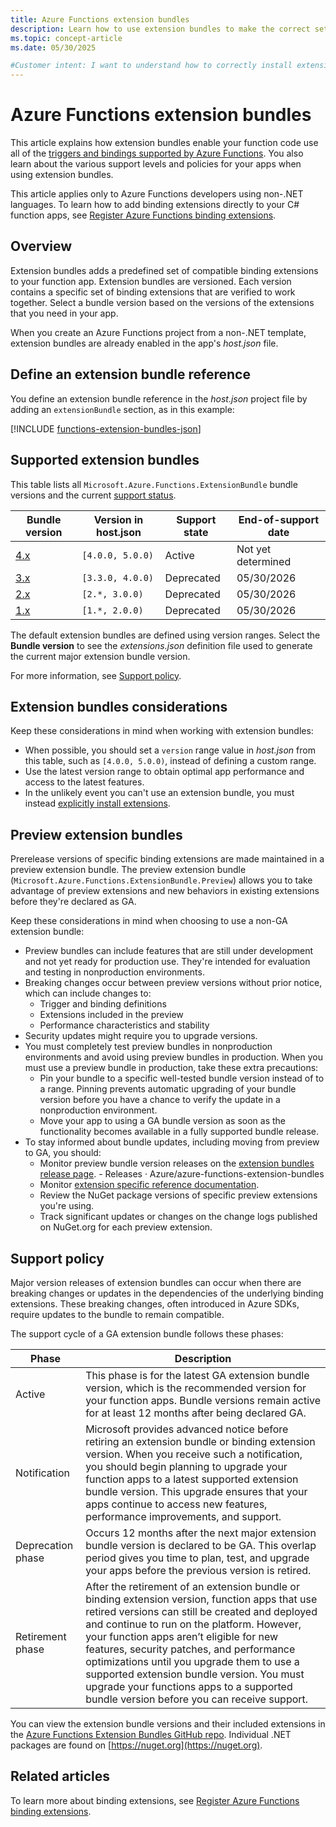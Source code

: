 ```yaml
---
title: Azure Functions extension bundles
description: Learn how to use extension bundles to make the correct set of Azure Functions trigger and binding extensions available in your non-.NET function code.
ms.topic: concept-article
ms.date: 05/30/2025

#Customer intent: I want to understand how to correctly install extension bundles so that the functionality implemented in the extensions are available to my functions in my preferred development language.
---
```


# Azure Functions extension bundles

This article explains how extension bundles enable your function code use all of the [triggers and bindings supported by Azure Functions](./functions-triggers-bindings.md). You also learn about the various support levels and policies for your apps when using extension bundles.  

This article applies only to Azure Functions developers using non-.NET languages. To learn how to add binding extensions directly to your C# function apps, see [Register Azure Functions binding extensions](functions-bindings-register.md). 

## Overview

Extension bundles adds a predefined set of compatible binding extensions to your function app. Extension bundles are versioned. Each version contains a specific set of binding extensions that are verified to work together. Select a bundle version based on the versions of the extensions that you need in your app.

When you create an Azure Functions project from a non-.NET template, extension bundles are already enabled in the app's *host.json* file. 

## Define an extension bundle reference

You define an extension bundle reference in the *host.json* project file by adding an `extensionBundle` section, as in this example: 

[!INCLUDE [functions-extension-bundles-json](../../includes/functions-extension-bundles-json.md)]

## Supported extension bundles

This table lists all `Microsoft.Azure.Functions.ExtensionBundle` bundle versions and the current [support status](#support-policy).

| Bundle version | Version in host.json | Support state | End-of-support date |
| --- | --- | --- | --- |
| [4.x](https://github.com/Azure/azure-functions-extension-bundles/blob/main/src/Microsoft.Azure.Functions.ExtensionBundle/extensions.json) | `[4.0.0, 5.0.0)` | Active | Not yet determined  |
| [3.x](https://github.com/Azure/azure-functions-extension-bundles/blob/main-v3/src/Microsoft.Azure.Functions.ExtensionBundle/extensions.json) | `[3.3.0, 4.0.0)` | Deprecated | 05/30/2026 |
| [2.x](https://github.com/Azure/azure-functions-extension-bundles/blob/main-v2/src/Microsoft.Azure.Functions.ExtensionBundle/extensions.json) | `[2.*, 3.0.0)` | Deprecated | 05/30/2026 |
| [1.x](https://github.com/Azure/azure-functions-extension-bundles/blob/v1.x/src/Microsoft.Azure.Functions.ExtensionBundle/extensions.json) | `[1.*, 2.0.0)` | Deprecated | 05/30/2026 |

The default extension bundles are defined using version ranges. Select the **Bundle version** to see the _extensions.json_ definition file used to generate the current major extension bundle version. 

For more information, see [Support policy](#support-policy). 

## Extension bundles considerations

Keep these considerations in mind when working with extension bundles:

+ When possible, you should set a `version` range value in *host.json* from this table, such as `[4.0.0, 5.0.0)`, instead of defining a custom range. 
+ Use the latest version range to obtain optimal app performance and access to the latest features. 
+ In the unlikely event you can't use an extension bundle, you must instead [explicitly install extensions](./functions-bindings-register.md#explicitly-install-extensions).

## Preview extension bundles

Prerelease versions of specific binding extensions are made maintained in a preview extension bundle. The preview extension bundle (`Microsoft.Azure.Functions.ExtensionBundle.Preview`) allows you to take advantage of preview extensions and new behaviors in existing extensions before they're declared as GA. 

Keep these considerations in mind when choosing to use a non-GA extension bundle:

+ Preview bundles can include features that are still under development and not yet ready for production use. They're intended for evaluation and testing in nonproduction environments.
+ Breaking changes occur between preview versions without prior notice, which can include changes to:
    + Trigger and binding definitions
    + Extensions included in the preview
    + Performance characteristics and stability 
+ Security updates might require you to upgrade versions.
+ You must completely test preview bundles in nonproduction environments and avoid using preview bundles in production. When you must use a preview bundle in production, take these extra precautions:
    + Pin your bundle to a specific well-tested bundle version instead of to a range. Pinning prevents automatic upgrading of your bundle version before you have a chance to verify the update in a nonproduction environment. 
    + Move your app to using a GA bundle version as soon as the functionality becomes available in a fully supported bundle release.
+ To stay informed about bundle updates, including moving from preview to GA, you should: 
    + Monitor preview bundle version releases on the [extension bundles release page](https://github.com/Azure/azure-functions-extension-bundles/releases). - Releases · Azure/azure-functions-extension-bundles
    + Monitor [extension specific reference documentation](./functions-triggers-bindings.md).
    + Review the NuGet package versions of specific preview extensions you're using. 
    + Track significant updates or changes on the change logs published on NuGet.org for each preview extension.

## Support policy 

Major version releases of extension bundles can occur when there are breaking changes or updates in the dependencies of the underlying binding extensions. These breaking changes, often introduced in Azure SDKs, require updates to the bundle to remain compatible.   

The support cycle of a GA extension bundle follows these phases:

| Phase | Description |
| ----- | ----- |  
| Active | This phase is for the latest GA extension bundle version, which is the recommended version for your function apps. Bundle versions remain active for at least 12 months after being declared GA. |
| Notification| Microsoft provides advanced notice before retiring an extension bundle or binding extension version. When you receive such a notification, you should begin planning to upgrade your function apps to a latest supported extension bundle version. This upgrade ensures that your apps continue to access new features, performance improvements, and support. |
| Deprecation phase | Occurs 12 months after the next major extension bundle version is declared to be GA. This overlap period gives you time to plan, test, and upgrade your apps before the previous version is retired. | 
| Retirement phase | After the retirement of an extension bundle or binding extension version, function apps that use retired versions can still be created and deployed and continue to run on the platform. However, your function apps aren’t eligible for new features, security patches, and performance optimizations until you upgrade them to use a supported extension bundle version. You must upgrade your functions apps to a supported bundle version before you can receive support.|

You can view the extension bundle versions and their included extensions in the [Azure Functions Extension Bundles GitHub repo](https://github.com/Azure/azure-functions-extension-bundles/releases). Individual .NET packages are found on [https://nuget.org](https://nuget.org). 

## Related articles

To learn more about binding extensions, see [Register Azure Functions binding extensions](functions-bindings-register.md).
